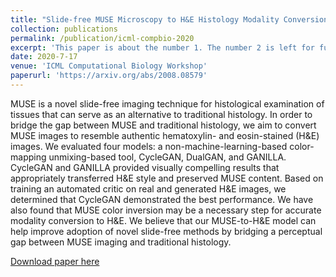 ```yaml
---
title: "Slide-free MUSE Microscopy to H&E Histology Modality Conversion via Unpaired Image-to-Image Translation GAN Models"
collection: publications
permalink: /publication/icml-compbio-2020
excerpt: 'This paper is about the number 1. The number 2 is left for future work.'
date: 2020-7-17
venue: 'ICML Computational Biology Workshop'
paperurl: 'https://arxiv.org/abs/2008.08579'
---
```

MUSE is a novel slide-free imaging technique for histological examination of tissues that can serve as an alternative to traditional histology. In order to bridge the gap between MUSE and traditional histology, we aim to convert MUSE images to resemble authentic hematoxylin- and eosin-stained (H&E) images. We evaluated four models: a non-machine-learning-based color-mapping unmixing-based tool, CycleGAN, DualGAN, and GANILLA. CycleGAN and GANILLA provided visually compelling results that appropriately transferred H&E style and preserved MUSE content. Based on training an automated critic on real and generated H&E images, we determined that CycleGAN demonstrated the best performance. We have also found that MUSE color inversion may be a necessary step for accurate modality conversion to H&E. We believe that our MUSE-to-H&E model can help improve adoption of novel slide-free methods by bridging a perceptual gap between MUSE imaging and traditional histology.

[Download paper here](https://arxiv.org/pdf/2008.08579.pdf)
